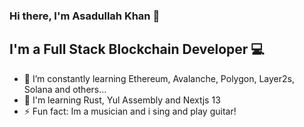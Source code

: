 ### Hi there, I'm Asadullah Khan 👋

## I'm a Full Stack Blockchain Developer 💻

- 🌱 I’m constantly learning Ethereum, Avalanche, Polygon, Layer2s, Solana and others...
- 🦀 I'm learning Rust, Yul Assembly and Nextjs 13
- ⚡ Fun fact: Im a musician and i sing and play guitar!
